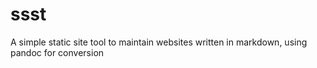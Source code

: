 # ssst
A simple static site tool to maintain websites written in markdown, using pandoc for conversion
